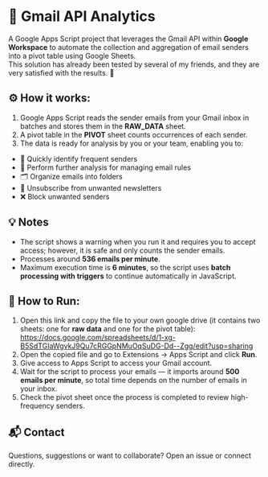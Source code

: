 # 📧 Gmail API Analytics

A Google Apps Script project that leverages the Gmail API within **Google Workspace** to automate the collection and aggregation of email senders into a pivot table using Google Sheets.  
This solution has already been tested by several of my friends, and they are very satisfied with the results. 🎉



## ⚙️ How it works:

1. Google Apps Script reads the sender emails from your Gmail inbox in batches and stores them in the **RAW\_DATA** sheet.
2. A pivot table in the **PIVOT** sheet counts occurrences of each sender.
3. The data is ready for analysis by you or your team, enabling you to:
* 📌 Quickly identify frequent senders
* 📝 Perform further analysis for managing email rules
* 🗂️ Organize emails into folders
* 🚫 Unsubscribe from unwanted newsletters
* ❌ Block unwanted senders

## 💡 Notes

* The script shows a warning when you run it and requires you to accept access; however, it is safe and only counts the sender emails.
* Processes around **536 emails per minute**.
* Maximum execution time is **6 minutes**, so the script uses **batch processing with triggers** to continue automatically in JavaScript.

## 🚀 How to Run:

1. Open this link and copy the file to your own google drive (it contains two sheets: one for **raw data** and one for the pivot table):  
https://docs.google.com/spreadsheets/d/1-xg-B5SdTGIaWgvkJ9Qu7cRGGpNMuOqSuDG-Dd--Zgg/edit?usp=sharing
2. Open the copied file and go to Extensions → Apps Script and click **Run**.
3. Give access to Apps Script to access your Gmail account.
4. Wait for the script to process your emails — it imports around **500 emails per minute**, so total time depends on the number of emails in your inbox.
5. Check the pivot sheet once the process is completed to review high-frequency senders.

## 📬 Contact

Questions, suggestions or want to collaborate? Open an issue or connect directly.
